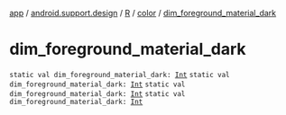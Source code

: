 [app](../../../index.md) / [android.support.design](../../index.md) / [R](../index.md) / [color](index.md) / [dim_foreground_material_dark](.)

# dim_foreground_material_dark

`static val dim_foreground_material_dark: `[`Int`](https://kotlinlang.org/api/latest/jvm/stdlib/kotlin/-int/index.html)
`static val dim_foreground_material_dark: `[`Int`](https://kotlinlang.org/api/latest/jvm/stdlib/kotlin/-int/index.html)
`static val dim_foreground_material_dark: `[`Int`](https://kotlinlang.org/api/latest/jvm/stdlib/kotlin/-int/index.html)
`static val dim_foreground_material_dark: `[`Int`](https://kotlinlang.org/api/latest/jvm/stdlib/kotlin/-int/index.html)